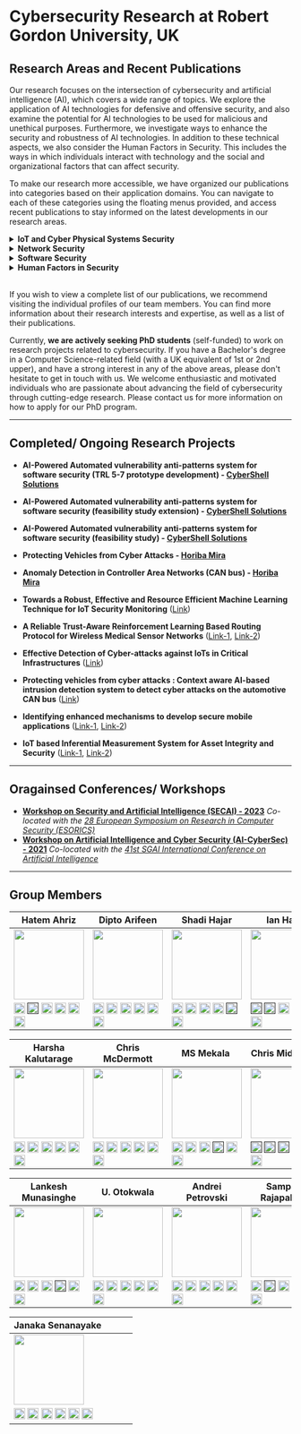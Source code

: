# Cybersecurity Research at Robert Gordon University, UK


## Research Areas and Recent Publications

Our research focuses on the intersection of cybersecurity and artificial intelligence (AI), which covers a wide range of topics. We explore the application of AI technologies for defensive and offensive security, and also examine the potential for AI technologies to be used for malicious and unethical purposes. Furthermore, we investigate ways to enhance the security and robustness of AI technologies. In addition to these technical aspects, we also consider the Human Factors in Security. This includes the ways in which individuals interact with technology and the social and organizational factors that can affect security. 

To make our research more accessible, we have organized our publications into categories based on their application domains. You can navigate to each of these categories using the floating menus provided, and access recent publications to stay informed on the latest developments in our research areas.



<details>
  <summary><b><a style="cursor: pointer;"><span id="IOTSec">IoT and Cyber Physical Systems Security</span></a></b></summary>
  
  <ul>
    <li><a href="https://doi.org/10.1016/j.jisa.2023.103570" target="_blank">Beyond vanilla: Improved autoencoder-based ensemble in-vehicle intrusion detection system</a> in <i>Journal of Information Security and Applications - 2023</i></li>
    <li><a href="https://doi.org/10.1016/j.cose.2023.103388" target="_blank">Towards a Robust, Effective and Resource Efficient Machine Learning Technique for IoT Security Monitoring</a> in <i>Towards a Robust, Effective and Resource Efficient Machine Learning Technique for IoT Security Monitoring - 2023</i></li>
    <li><a href="https://www.ndss-symposium.org/ndss-paper/auto-draft-364/" target="_blank">Improving In-vehicle Networks Intrusion Detection Using On-Device Transfer Learning</a> in <i>Symposium on Vehicles Security and Privacy (VehicleSec) in NDSS - 2023</i></li>   
    <li><a href="https://dl.acm.org/doi/10.1145/3570954" target="_blank">AI-Based Intrusion Detection Systems for In-Vehicle Networks: A Survey</a> in <i>ACM Computing Surveys - 2023</i></li>        
    <li> <a href="https://ieeexplore.ieee.org/document/9811048" target="_blank">Keep the Moving Vehicle Secure: Context-Aware Intrusion Detection System for In-Vehicle CAN Bus Security</a> in <i>14th International Conference on Cyber Conflict: Keep Moving!(CyCon) - 2022</i></li>    
    <li><a href="https://dl.acm.org/doi/abs/10.1145/3494107.3522772" target="_blank">Robust, effective and resource efficient deep neural network for intrusion detection in IoT networks</a> in <i>8th ACM on Cyber-Physical System Security Workshop in ACM Asia CCS - 2022</i></li>   
    <li><a href="https://link.springer.com/chapter/10.1007/978-3-031-21311-3_6" target="_blank">Resource Efficient Federated Deep Learning for IoT Security Monitoring</a> in <i>Attacks and Defenses for the Internet-of-Things: 5th International Workshop in ESORICS - 2022</i></li>      
    <li><a href="https://ieeexplore.ieee.org/document/9970505" target="_blank">Topology for Preserving Feature Correlation in Tabular Synthetic Data</a> in <i>15th International Conference on Security of Information and Networks (SIN) - 2022</i></li>        
    <li><a href="https://link.springer.com/chapter/10.1007/978-3-030-97166-3_6" target="_blank">Framework for Detecting APTs Based on Steps Analysis and Correlation</a> in <i>Springer Security and Resilience in Cyber-Physical Systems: Detection, Estimation and Control - 2022</i></li>        
    <li><a href="https://ieeexplore.ieee.org/document/9699232" target="_blank">Automated microsegmentation for lateral movement prevention in industrial internet of things (IIoT)</a> in <i>14th International Conference on Security of Information and Networks (SIN) - 2021</i></li>        
    <li><a href="https://ieeexplore.ieee.org/document/9699293" target="_blank">Improving intrusion detection through training data augmentation</a> in <i>14th International Conference on Security of Information and Networks (SIN) - 2021</i></li>  
    <li><a href="https://ieeexplore.ieee.org/abstract/document/9699167" target="_blank">Comparative Study of Malware Detection Techniques for Industrial Control Systems</a> in <i>14th International Conference on Security of Information and Networks (SIN) - 2021</i></li>   
    <li><a href="https://link.springer.com/chapter/10.1007/978-3-030-73100-7_57" target="_blank">Effective detection of cyber attack in a cyber-physical power grid system</a> in <i>Future of information and communication conference (FICC) - 2021</i></li>        
    <li><a href="https://ieeexplore.ieee.org/abstract/document/9369620" target="_blank">Resource efficient boosting method for IoT security monitoring</a> in <i>IEEE 18th Annual Consumer Communications & Networking Conference (CCNC) - 2021</i></li>        
    <li><a href="https://ceur-ws.org/Vol-3125/paper7.pdf" target="_blank">Memory efficient federated deep learning for intrusion detection in IoT networks</a> in <i>AI-CyberSec: Workshop on Artificial Intelligence and Cyber Security - 2021</i></li>   
    <li><a href="https://dl.acm.org/doi/abs/10.1145/3433174.3433613" target="_blank">Detecting malicious signal manipulation in smart grids using intelligent analysis of contextual data</a> in <i>13th International Conference on Security of Information and Networks (SIN) - 2020</i></li>       
    <li><a href="https://dl.acm.org/doi/abs/10.1145/3433174.3433615" target="_blank">Detection of false command and response injection attacks for cyber physical systems security and resilience</a> in <i>13th International Conference on Security of Information and Networks (SIN) - 2020</i></li>        
    <li><a href="https://www.igi-global.com/article/handling-minority-class-problem-in-threats-detection-based-on-heterogeneous-ensemble-learning-approach/259418" target="_blank">Handling minority class problem in threats detection based on heterogeneous ensemble learning approach</a> in <i>International Journal of Systems and Software Security and Protection (IJSSSP) - 2020</i></li>        
    <li><a href="https://dl.acm.org/doi/abs/10.1145/3357613.3357618" target="_blank">The use of machine learning algorithms for detecting advanced persistent threats</a> in <i>12th International Conference on Security of Information and Networks (SIN) - 2019</i></li>      
    <li><a href="https://doi.org/10.5220/0008119205230528" target="_blank">Reducing computational cost in IoT cyber security: case study of artificial immune system algorithm</a> in <i>16th International security and cryptography conference (SECRYPT) - 2019</i></li>       
    <li><a href="https://dl.acm.org/doi/10.1145/3359999.3360496" target="_blank">Context-aware anomaly detector for monitoring cyber attacks on automotive CAN bus</a> in <i>3rd ACM Computer Science in Cars Symposium - 2019</i></li>       
  
  </ul>
  
</details>

<details>
  <summary><b><a style="cursor: pointer;">Network Security</a></b></summary>
  
  <ul>
  <li> <a href="https://books.google.co.uk/books?hl=en&lr=&id=iemuEAAAQBAJ&oi=fnd&pg=PA255&ots=CaZJ1BmJeg&sig=aOGm5-LAYp9IvxAymzY7MBQZCP8&redir_esc=y#v=onepage&q&f=false" target="_blank">Security Challenges in Wireless Body Area Networks for Smart Healthcare</a> in <i>Artificial Intelligence for Disease Diagnosis and Prognosis in Smart Healthcare - 2023</i></li> 
    <li> <a href="https://link.springer.com/chapter/10.1007/978-3-031-25538-0_32" target="_blank">DQR: a double Q learning multi agent routing protocol for wireless medical sensor network</a> in <i>Security and Privacy in Communication Networks: 18th EAI International Conference, SecureComm - 2022</i></li>    
    <li> <a href="https://link.springer.com/chapter/10.1007/978-3-031-22695-3_55" target="_blank">A Robust Exploration Strategy in Reinforcement Learning Based on Temporal Difference Error</a> in <i>AI 2022: Advances in Artificial Intelligence: 35th Australasian Joint Conference, AI - 2022</i></li>    
    <li> <a href="https://www.sciencedirect.com/science/article/pii/S0167404821000353" target="_blank">A survey on wireless body area networks: Architecture, security challenges and research opportunities</a> in <i>Computers & Security - 2021</i></li>    
    <li> <a href="https://ieeexplore.ieee.org/document/9724409/" target="_blank">TrustMod: A Trust Management Module For NS-3 Simulator</a> in <i>IEEE 20th International Conference on Trust, Security and Privacy in Computing and Communications (TrustCom) - 2021</i></li>    
    <li> <a href="https://ieeexplore.ieee.org/document/9343095" target="_blank">Ltms: A lightweight trust management system for wireless medical sensor networks</a> in <i>IEEE 19th International Conference on Trust, Security and Privacy in Computing and Communications (TrustCom) - 2020</i></li>       
    <li> <a href="https://ieeexplore.ieee.org/document/9162325" target="_blank">Etaree: An effective trend-aware reputation evaluation engine for wireless medical sensor networks</a> in <i>IEEE Conference on Communications and Network Security (CNS) - 2020</i></li>
    <li> <a href="https://ieeexplore.ieee.org/document/8887418" target="_blank">Anomaly Detection in Network Traffic Using Dynamic Graph Mining with a Sparse Autoencoder</a> in <i>IEEE 18th International Conference on Trust, Security and Privacy in Computing and Communications (TrustCom) - 2019</i></li>
  
  </ul>
  
</details>

<details>
  <summary><b><a style="cursor: pointer;">Software Security</a></b></summary>
  
  <ul>
    <li> <a href="https://link.springer.com/chapter/10.1007/978-3-031-37586-6_20" target="_blank">Android Code Vulnerabilities Early Detection Using AI-Powered ACVED Plugin</a> in <i>37th Annual IFIP WG 11.3 Conference on Data and Applications Security and Privacy (DBSec'23)</i></li>   
    <li> <a href="https://www.scitepress.org/Papers/2023/120604/120604.pdf" target="_blank">Labelled Vulnerability Dataset on Android Source Code (LVDAndro) to
Develop AI-Based Code Vulnerability Detection Models</a> in <i>20th International security and cryptography conference (SECRYPT) - 2023</i></li>   
    <li> <a href="https://dl.acm.org/doi/10.1145/3556974" target="_blank">Android source code vulnerability detection: a systematic literature review</a> in <i>ACM Computing Surveys - 2023</i></li>    
    <li> <a href="https://dl.acm.org/doi/abs/10.1145/3488932.3527290" target="_blank">Developing secured Android applications by mitigating code vulnerabilities with machine learning</a> in <i>ACM on Asia Conference on Computer and Communications Security (AsiaCCS) - 2022</i></li>    
    <li> <a href="https://link.springer.com/chapter/10.1007/978-3-031-32636-3_16" target="_blank">AI-Powered Vulnerability Detection for Secure Source Code Development</a> in <i>15th International Conference on Security for Information Technology and Communications (SECITC) - 2022</i></li>    
    <li> <a href="https://www.mdpi.com/2079-9292/10/13/1606" target="_blank">Android Mobile Malware Detection Using Machine Learning: A Systematic Review</a> in <i>MDPI Electronics Special Issue in High Accuracy Detection of Mobile Malware Using Machine Learning - 2021</i></li>    
    <li> <a href="https://link.springer.com/article/10.1007/s00500-020-05297-6" target="_blank">Naive Bayes: applications, variations and vulnerabilities: a review of literature with code snippets for implementation</a> in <i>Soft Computing - A Fusion of Foundations, Methodologies and Applications - 2021</i></li>       
     
  </ul>
  
</details>

<details>
  <summary><b><a style="cursor: pointer;">Human Factors in Security</a></b></summary>
  
  <ul>
    <li> <a href="https://link.springer.com/chapter/10.1007/978-3-031-05643-7_25" target="_blank">Replacing Human Input in Spam Email Detection Using Deep Learning</a> in <i>Artificial Intelligence in HCI: 3rd International Conference, AI-HCI - 2022</i></li>    
    <li> <a href="https://ieeexplore.ieee.org/document/8903788" target="_blank">Dimensions of ‘socio’vulnerabilities of advanced persistent threats</a> in <i>International Conference on Software, Telecommunications and Computer Networks (SoftCOM) - 2019</i></li>    
    <li> <a href="https://www.mdpi.com/2227-9709/6/1/8" target="_blank">Evaluating awareness and perception of botnet activity within consumer internet-of-things (IoT) networks</a> in <i>MDPI Informatics Special Issue on Human Factors in Security and Privacy in IoT (HFSP-IoT) - 2019</i></li>       
  </ul>  
</details>

<br/>
<p>If you wish to view a complete list of our publications, we recommend visiting the individual profiles of our team members. You can find more information about their research interests and expertise, as well as a list of their publications. 
</p>


Currently, <b>we are actively seeking PhD students</b> (self-funded) to work on research projects related to cybersecurity. If you have a Bachelor's degree in a Computer Science-related field (with a UK equivalent of 1st or 2nd upper), and have a strong interest in any of the above areas, please don't hesitate to get in touch with us. We welcome enthusiastic and motivated individuals who are passionate about advancing the field of cybersecurity through cutting-edge research. Please contact us for more information on how to apply for our PhD program.

***************************************************************************************************************

## Completed/ Ongoing Research Projects

* **AI-Powered Automated vulnerability anti-patterns system for software security (TRL 5-7 prototype development) -  [CyberShell Solutions](<https://cybershellsol.com>)**

* **AI-Powered Automated vulnerability anti-patterns system for software security (feasibility study extension) -  [CyberShell Solutions](<https://cybershellsol.com>)**

* **AI-Powered Automated vulnerability anti-patterns system for software security (feasibility study) -  [CyberShell Solutions](<https://cybershellsol.com>)**

* **Protecting Vehicles from Cyber Attacks - [Horiba Mira](<https://www.horiba-mira.com>)**

* **Anomaly Detection in Controller Area Networks (CAN bus) - [Horiba Mira](<https://www.horiba-mira.com>)**

* **Towards a Robust, Effective and Resource Efficient Machine Learning Technique for IoT Security Monitoring** ([Link](<https://github.com/cybersec-soc-rgu/R_DNN_IoT>))

* **A Reliable Trust-Aware Reinforcement Learning Based Routing Protocol for Wireless Medical Sensor Networks** ([Link-1](<https://github.com/cybersec-soc-rgu/LTMS>), [Link-2](<https://github.com/cybersec-soc-rgu/TrustMod>))

* **Effective Detection of Cyber-attacks against IoTs in Critical Infrastructures** ([Link](<https://github.com/cybersec-soc-rgu>))

* **Protecting vehicles from cyber attacks : Context aware AI-based intrusion detection system to detect cyber attacks on the automotive CAN bus** ([Link](<https://github.com/cybersec-soc-rgu/LSTM_Word2Vec>))

* **Identifying enhanced mechanisms to develop secure mobile applications** ([Link-1](<https://github.com/cybersec-soc-rgu/ACVED>), [Link-2](<https://github.com/cybersec-soc-rgu/LVDAndro>))

* **IoT based Inferential Measurement System for Asset Integrity and Security** ([Link-1](<https://github.com/cybersec-soc-rgu/TopologyGANSyntheticData>), [Link-2](<https://github.com/cybersec-soc-rgu/IoT-Micro-segmentation>))


***************************************************************************************************************

## Oragainsed Conferences/ Workshops

* **[Workshop on Security and Artificial Intelligence (SECAI) - 2023](<https://sites.google.com/view/secai2023>)** *Co-located with the [28 European Symposium on Research in Computer Security (ESORICS)](<https://www.esorics2023.org/>)*
* **[Workshop on Artificial Intelligence and Cyber Security (AI-CyberSec) - 2021](<https://sites.google.com/view/ai-cybersec-2021/home>)** *Co-located with the [41st SGAI International Conference on Artificial Intelligence](<http://www.bcs-sgai.org/ai2021/>)*


***************************************************************************************************************

## Group Members


| Hatem Ahriz  | Dipto Arifeen |  Shadi Hajar | Ian Haris |
| ------------- | ------------- | ------------- | ------------- |
|<img src="https://user-images.githubusercontent.com/125314333/218663500-2bd561e6-d769-49d3-bd08-549b91919b4c.jpg" width="125" height="125" />|<img src="https://user-images.githubusercontent.com/125314333/218668067-2bc06b5e-b1c3-4fa3-9dbc-7afa6a4b0381.jpg" width="125" height="125" />|<img src="https://user-images.githubusercontent.com/125314333/219666241-8adb45ff-6fe6-4a87-b4ad-b405be3bf393.JPG" width="125" height="125" />|<img src="https://user-images.githubusercontent.com/125314333/219864148-b917f7d2-7e0a-4767-9d2a-d34230737137.jpg" width="125" height="125" />|
|[<img src="https://user-images.githubusercontent.com/125314333/219677309-158b1169-8047-4b6a-b323-d94928bcf0e0.png" alt="ORCID" title="ORCID"  width="20" height="20" />](<https://orcid.org/0000-0002-1389-3886>) [<img src="https://user-images.githubusercontent.com/125314333/219678764-c67d2f33-febb-49e7-971e-3f48ec4d0b37.png" alt="Google Scholar" title="Google Scholar"  width="20" height="20" />](<>) [<img src="https://user-images.githubusercontent.com/125314333/219677375-57ce367f-bd21-4fc4-87db-c74c85755a38.png" alt="Research Gate" title="Research Gate"  width="20" height="20" />](<https://www.researchgate.net/profile/Hatem-Ahriz>) [<img src="https://user-images.githubusercontent.com/125314333/219677385-91935035-b609-4fce-98b9-152f9c0a403b.png" alt="Worktribe" title="Worktribe" width="20" height="20" />](<https://rgu-repository.worktribe.com/person/77282/hatem-ahriz>) [<img src="https://user-images.githubusercontent.com/125314333/219677360-ec1d9d21-35bb-4524-a990-9b9ed1cc04ad.png" alt="LinkedIn" title="LinkedIn"  width="20" height="20" />](<https://www.linkedin.com/in/hatem-ahriz>) [<img src="https://user-images.githubusercontent.com/125314333/219678032-ef89c1b5-d80b-45aa-af4c-ea1d59501c63.png" alt="Email" title="Email" width="20" height="20" />](<mailto:h.ahriz@rgu.ac.uk>)|[<img src="https://user-images.githubusercontent.com/125314333/219677309-158b1169-8047-4b6a-b323-d94928bcf0e0.png" alt="ORCID" title="ORCID"  width="20" height="20" />](<https://orcid.org/0000-0002-8010-7435>) [<img src="https://user-images.githubusercontent.com/125314333/219678764-c67d2f33-febb-49e7-971e-3f48ec4d0b37.png" alt="Google Scholar" title="Google Scholar"  width="20" height="20" />](<https://scholar.google.com/citations?hl=en&user=nIV0P9oAAAAJ>) [<img src="https://user-images.githubusercontent.com/125314333/219677375-57ce367f-bd21-4fc4-87db-c74c85755a38.png" alt="Research Gate" title="Research Gate"  width="20" height="20" />](<https://www.researchgate.net/profile/Murshedul-Arifeen>) [<img src="https://user-images.githubusercontent.com/125314333/219677385-91935035-b609-4fce-98b9-152f9c0a403b.png" alt="Worktribe" title="Worktribe" width="20" height="20" />](<https://rgu-repository.worktribe.com/person/1456645/dipto-arifeen>) [<img src="https://user-images.githubusercontent.com/125314333/219677360-ec1d9d21-35bb-4524-a990-9b9ed1cc04ad.png" alt="LinkedIn" title="LinkedIn"  width="20" height="20" />](<https://www.linkedin.com/in/murshedul-arifeen-dipto>) [<img src="https://user-images.githubusercontent.com/125314333/219678032-ef89c1b5-d80b-45aa-af4c-ea1d59501c63.png" alt="Email" title="Email" width="20" height="20" />](<mailto:d.arifeen@rgu.ac.uk>)|[<img src="https://user-images.githubusercontent.com/125314333/219677309-158b1169-8047-4b6a-b323-d94928bcf0e0.png" alt="ORCID" title="ORCID"  width="20" height="20" />](<https://orcid.org/0000-0002-5455-6931>) [<img src="https://user-images.githubusercontent.com/125314333/219678764-c67d2f33-febb-49e7-971e-3f48ec4d0b37.png" alt="Google Scholar" title="Google Scholar"  width="20" height="20" />](<https://scholar.google.com/citations?hl=en&user=zlPFWs0AAAAJ>) [<img src="https://user-images.githubusercontent.com/125314333/219677375-57ce367f-bd21-4fc4-87db-c74c85755a38.png" alt="Research Gate" title="Research Gate"  width="20" height="20" />](<https://www.researchgate.net/profile/Muhammad-Shadi-Hajar>) [<img src="https://user-images.githubusercontent.com/125314333/219677385-91935035-b609-4fce-98b9-152f9c0a403b.png" alt="Worktribe" title="Worktribe" width="20" height="20" />](<https://rgu-repository.worktribe.com/person/1001283/shadi-hajar>) [<img src="https://user-images.githubusercontent.com/125314333/219677360-ec1d9d21-35bb-4524-a990-9b9ed1cc04ad.png" alt="LinkedIn" title="LinkedIn"  width="20" height="20" />](<>) [<img src="https://user-images.githubusercontent.com/125314333/219678032-ef89c1b5-d80b-45aa-af4c-ea1d59501c63.png" alt="Email" title="Email" width="20" height="20" />](<mailto:s.hajar@rgu.ac.uk>)|[<img src="https://user-images.githubusercontent.com/125314333/219677309-158b1169-8047-4b6a-b323-d94928bcf0e0.png" alt="ORCID" title="ORCID"  width="20" height="20" />](<>) [<img src="https://user-images.githubusercontent.com/125314333/219678764-c67d2f33-febb-49e7-971e-3f48ec4d0b37.png" alt="Google Scholar" title="Google Scholar"  width="20" height="20" />](<>) [<img src="https://user-images.githubusercontent.com/125314333/219677375-57ce367f-bd21-4fc4-87db-c74c85755a38.png" alt="Research Gate" title="Research Gate"  width="20" height="20" />](<https://www.researchgate.net/profile/Ian-Harris>) [<img src="https://user-images.githubusercontent.com/125314333/219677385-91935035-b609-4fce-98b9-152f9c0a403b.png" alt="Worktribe" title="Worktribe" width="20" height="20" />](<https://rgu-repository.worktribe.com/person/109151/ian-harris>) [<img src="https://user-images.githubusercontent.com/125314333/219677360-ec1d9d21-35bb-4524-a990-9b9ed1cc04ad.png" alt="LinkedIn" title="LinkedIn"  width="20" height="20" />](<https://www.linkedin.com/in/harrisis/>) [<img src="https://user-images.githubusercontent.com/125314333/219678032-ef89c1b5-d80b-45aa-af4c-ea1d59501c63.png" alt="Email" title="Email" width="20" height="20" />](<mailto:i.s.harris1@rgu.ac.uk>)|

| Harsha Kalutarage  | Chris McDermott | &nbsp;&nbsp;MS Mekala &nbsp;&nbsp;| Chris Middleton |
| ------------- | ------------- | ------------- | ------------- |
|<img src="https://user-images.githubusercontent.com/125314333/218662155-9c704521-2fed-41dd-82a8-6f33693c2dfd.png" width="125" height="125" />|<img src="https://user-images.githubusercontent.com/125314333/218664211-72c5ae1a-2e68-4632-890b-02d0b54029f5.jpg" width="125" height="125" />|<img src="https://user-images.githubusercontent.com/125314333/219665730-dd82accf-bac9-4c5c-8999-e998fcc7ec42.jpg" width="125" height="125" />|<img src="https://user-images.githubusercontent.com/125314333/218667511-bf470758-56f3-44b0-890f-bfdf4b5a1daf.jpg" width="125" height="125" />|
|[<img src="https://user-images.githubusercontent.com/125314333/219677309-158b1169-8047-4b6a-b323-d94928bcf0e0.png" alt="ORCID" title="ORCID"  width="20" height="20" />](<https://orcid.org/0000-0001-6430-9558>) [<img src="https://user-images.githubusercontent.com/125314333/219678764-c67d2f33-febb-49e7-971e-3f48ec4d0b37.png" alt="Google Scholar" title="Google Scholar"  width="20" height="20" />](<https://www.sites.google.com/view/harshakalutarage>) [<img src="https://user-images.githubusercontent.com/125314333/219677375-57ce367f-bd21-4fc4-87db-c74c85755a38.png" alt="Research Gate" title="Research Gate"  width="20" height="20" />](<https://www.researchgate.net/profile/Harsha_Kalutarage>) [<img src="https://user-images.githubusercontent.com/125314333/219677385-91935035-b609-4fce-98b9-152f9c0a403b.png" alt="Worktribe" title="Worktribe" width="20" height="20" />](<https://rgu-repository.worktribe.com/person/171481/harsha-kalutarage>) [<img src="https://user-images.githubusercontent.com/125314333/219677360-ec1d9d21-35bb-4524-a990-9b9ed1cc04ad.png" alt="LinkedIn" title="LinkedIn"  width="20" height="20" />](<https://www.linkedin.com/in/harshakumaralk>) [<img src="https://user-images.githubusercontent.com/125314333/219678032-ef89c1b5-d80b-45aa-af4c-ea1d59501c63.png" alt="Email" title="Email" width="20" height="20" />](<mailto:h.kalutarage@rgu.ac.uk>)|[<img src="https://user-images.githubusercontent.com/125314333/219677309-158b1169-8047-4b6a-b323-d94928bcf0e0.png" alt="ORCID" title="ORCID"  width="20" height="20" />](<https://orcid.org/0000-0001-8718-0988>) [<img src="https://user-images.githubusercontent.com/125314333/219678764-c67d2f33-febb-49e7-971e-3f48ec4d0b37.png" alt="Google Scholar" title="Google Scholar"  width="20" height="20" />](<https://scholar.google.com/citations?hl=en&user=XEdIws4AAAAJ>) [<img src="https://user-images.githubusercontent.com/125314333/219677375-57ce367f-bd21-4fc4-87db-c74c85755a38.png" alt="Research Gate" title="Research Gate"  width="20" height="20" />](<https://www.researchgate.net/profile/Christopher-Mcdermott-4>) [<img src="https://user-images.githubusercontent.com/125314333/219677385-91935035-b609-4fce-98b9-152f9c0a403b.png" alt="Worktribe" title="Worktribe" width="20" height="20" />](<https://rgu-repository.worktribe.com/person/109136/christopher-mcdermott>) [<img src="https://user-images.githubusercontent.com/125314333/219677360-ec1d9d21-35bb-4524-a990-9b9ed1cc04ad.png" alt="LinkedIn" title="LinkedIn"  width="20" height="20" />](<https://www.linkedin.com/in/christopher-d-mcdermott-b4549b46>) [<img src="https://user-images.githubusercontent.com/125314333/219678032-ef89c1b5-d80b-45aa-af4c-ea1d59501c63.png" alt="Email" title="Email" width="20" height="20" />](<mailto:c.d.mcdermott@rgu.ac.uk>)|[<img src="https://user-images.githubusercontent.com/125314333/219677309-158b1169-8047-4b6a-b323-d94928bcf0e0.png" alt="ORCID" title="ORCID"  width="20" height="20" />](<https://orcid.org/0000-0002-1313-285X>) [<img src="https://user-images.githubusercontent.com/125314333/219678764-c67d2f33-febb-49e7-971e-3f48ec4d0b37.png" alt="Google Scholar" title="Google Scholar"  width="20" height="20" />](<https://scholar.google.com/citations?hl=en&user=bw1ymskAAAAJ>) [<img src="https://user-images.githubusercontent.com/125314333/219677375-57ce367f-bd21-4fc4-87db-c74c85755a38.png" alt="Research Gate" title="Research Gate"  width="20" height="20" />](<https://www.researchgate.net/profile/M-S-Mekala>) [<img src="https://user-images.githubusercontent.com/125314333/219677385-91935035-b609-4fce-98b9-152f9c0a403b.png" alt="Worktribe" title="Worktribe" width="20" height="20" />](<>) [<img src="https://user-images.githubusercontent.com/125314333/219677360-ec1d9d21-35bb-4524-a990-9b9ed1cc04ad.png" alt="LinkedIn" title="LinkedIn"  width="20" height="20" />](<https://www.linkedin.com/in/m-s-mekala-42a940111>) [<img src="https://user-images.githubusercontent.com/125314333/219678032-ef89c1b5-d80b-45aa-af4c-ea1d59501c63.png" alt="Email" title="Email" width="20" height="20" />](<mailto:ms.mekala@rgu.ac.uk>)|[<img src="https://user-images.githubusercontent.com/125314333/219677309-158b1169-8047-4b6a-b323-d94928bcf0e0.png" alt="ORCID" title="ORCID"  width="20" height="20" />](<>) [<img src="https://user-images.githubusercontent.com/125314333/219678764-c67d2f33-febb-49e7-971e-3f48ec4d0b37.png" alt="Google Scholar" title="Google Scholar"  width="20" height="20" />](<>) [<img src="https://user-images.githubusercontent.com/125314333/219677375-57ce367f-bd21-4fc4-87db-c74c85755a38.png" alt="Research Gate" title="Research Gate"  width="20" height="20" />](<>) [<img src="https://user-images.githubusercontent.com/125314333/219677385-91935035-b609-4fce-98b9-152f9c0a403b.png" alt="Worktribe" title="Worktribe" width="20" height="20" />](<https://rgu-repository.worktribe.com/person/977443/christopher-middleton>) [<img src="https://user-images.githubusercontent.com/125314333/219677360-ec1d9d21-35bb-4524-a990-9b9ed1cc04ad.png" alt="LinkedIn" title="LinkedIn"  width="20" height="20" />](<https://www.linkedin.com/in/chris-middleton-49007a206>) [<img src="https://user-images.githubusercontent.com/125314333/219678032-ef89c1b5-d80b-45aa-af4c-ea1d59501c63.png" alt="Email" title="Email" width="20" height="20" />](<mailto:c.middleton@rgu.ac.uk>)|

| Lankesh Munasinghe | U. Otokwala | Andrei Petrovski  | Sampath Rajapaksha |
| ------------- | ------------- | ------------- | ------------- |
|<img src="https://github.com/cybersec-soc-rgu/cybersec-soc-rgu.github.io/assets/125314333/bdb89da9-97c8-4869-95c5-8ef2643db40a" width="125" height="125" />|<img src="https://user-images.githubusercontent.com/125314333/218666240-7523f76b-6fd9-4647-80a3-496d1b22d3d6.jpg" width="125" height="125" />|<img src="https://user-images.githubusercontent.com/125314333/218660933-aff958e4-31ec-429b-a1e5-fec89252176c.jpg" width="125" height="125" />|<img src="https://user-images.githubusercontent.com/125314333/218666769-bd42ccc6-82a7-4cfc-86e9-8822280b9838.jpg" width="125" height="125" />|
|[<img src="https://user-images.githubusercontent.com/125314333/219677309-158b1169-8047-4b6a-b323-d94928bcf0e0.png" alt="ORCID" title="ORCID"  width="20" height="20" />](<https://orcid.org/0000-0001-6918-3587>) [<img src="https://user-images.githubusercontent.com/125314333/219678764-c67d2f33-febb-49e7-971e-3f48ec4d0b37.png" alt="Google Scholar" title="Google Scholar"  width="20" height="20" />](<https://scholar.google.com/citations?hl=en&user=yTihXf4AAAAJ>) [<img src="https://user-images.githubusercontent.com/125314333/219677375-57ce367f-bd21-4fc4-87db-c74c85755a38.png" alt="Research Gate" title="Research Gate"  width="20" height="20" />](<https://www.researchgate.net/profile/Lankeshwara-Munasinghe>) [<img src="https://user-images.githubusercontent.com/125314333/219677385-91935035-b609-4fce-98b9-152f9c0a403b.png" alt="Worktribe" title="Worktribe" width="20" height="20" />](<>) [<img src="https://user-images.githubusercontent.com/125314333/219677360-ec1d9d21-35bb-4524-a990-9b9ed1cc04ad.png" alt="LinkedIn" title="LinkedIn"  width="20" height="20" />](<https://www.linkedin.com/in/lankeshwara-munasinghe-9305a828/>) [<img src="https://user-images.githubusercontent.com/125314333/219678032-ef89c1b5-d80b-45aa-af4c-ea1d59501c63.png" alt="Email" title="Email" width="20" height="20" />](<mailto:l.munasinghe@rgu.ac.uk>)|[<img src="https://user-images.githubusercontent.com/125314333/219677309-158b1169-8047-4b6a-b323-d94928bcf0e0.png" alt="ORCID" title="ORCID"  width="20" height="20" />](<https://orcid.org/0000-0001-7865-4379>) [<img src="https://user-images.githubusercontent.com/125314333/219678764-c67d2f33-febb-49e7-971e-3f48ec4d0b37.png" alt="Google Scholar" title="Google Scholar"  width="20" height="20" />](<https://scholar.google.com/citations?hl=en&user=dAH04FsAAAAJ>) [<img src="https://user-images.githubusercontent.com/125314333/219677375-57ce367f-bd21-4fc4-87db-c74c85755a38.png" alt="Research Gate" title="Research Gate"  width="20" height="20" />](<https://www.researchgate.net/profile/Uneneibotejit-Otokwala>) [<img src="https://user-images.githubusercontent.com/125314333/219677385-91935035-b609-4fce-98b9-152f9c0a403b.png" alt="Worktribe" title="Worktribe" width="20" height="20" />](<https://rgu-repository.worktribe.com/person/871416/uneneibotejit-otokwala>) [<img src="https://user-images.githubusercontent.com/125314333/219677360-ec1d9d21-35bb-4524-a990-9b9ed1cc04ad.png" alt="LinkedIn" title="LinkedIn"  width="20" height="20" />](<https://www.linkedin.com/in/uneneibotejit-otokwala-47506a62>) [<img src="https://user-images.githubusercontent.com/125314333/219678032-ef89c1b5-d80b-45aa-af4c-ea1d59501c63.png" alt="Email" title="Email" width="20" height="20" />](<mailto:u.otokwala@rgu.ac.uk>)|[<img src="https://user-images.githubusercontent.com/125314333/219677309-158b1169-8047-4b6a-b323-d94928bcf0e0.png" alt="ORCID" title="ORCID"  width="20" height="20" />](<https://orcid.org/0000-0002-0987-2791>) [<img src="https://user-images.githubusercontent.com/125314333/219678764-c67d2f33-febb-49e7-971e-3f48ec4d0b37.png" alt="Google Scholar" title="Google Scholar"  width="20" height="20" />](<https://scholar.google.com/citations?user=fiQw0fAAAAAJ&hl=en>) [<img src="https://user-images.githubusercontent.com/125314333/219677375-57ce367f-bd21-4fc4-87db-c74c85755a38.png" alt="Research Gate" title="Research Gate"  width="20" height="20" />](<https://www.researchgate.net/profile/Andrei-Petrovski>) [<img src="https://user-images.githubusercontent.com/125314333/219677385-91935035-b609-4fce-98b9-152f9c0a403b.png" alt="Worktribe" title="Worktribe" width="20" height="20" />](<https://rgu-repository.worktribe.com/person/152554/andrei-petrovski>) [<img src="https://user-images.githubusercontent.com/125314333/219677360-ec1d9d21-35bb-4524-a990-9b9ed1cc04ad.png" alt="LinkedIn" title="LinkedIn"  width="20" height="20" />](<https://www.linkedin.com/in/andrei-petrovski-2920874>) [<img src="https://user-images.githubusercontent.com/125314333/219678032-ef89c1b5-d80b-45aa-af4c-ea1d59501c63.png" alt="Email" title="Email" width="20" height="20" />](<mailto:a.petrovski@rgu.ac.uk>)| [<img src="https://user-images.githubusercontent.com/125314333/219677309-158b1169-8047-4b6a-b323-d94928bcf0e0.png" alt="ORCID" title="ORCID"  width="20" height="20" />](<https://orcid.org/0000-0001-7772-3774>) [<img src="https://user-images.githubusercontent.com/125314333/219678764-c67d2f33-febb-49e7-971e-3f48ec4d0b37.png" alt="Google Scholar" title="Google Scholar"  width="20" height="20" />](<>) [<img src="https://user-images.githubusercontent.com/125314333/219677375-57ce367f-bd21-4fc4-87db-c74c85755a38.png" alt="Research Gate" title="Research Gate"  width="20" height="20" />](<https://www.researchgate.net/profile/Sampath-Rajapaksha-3>) [<img src="https://user-images.githubusercontent.com/125314333/219677385-91935035-b609-4fce-98b9-152f9c0a403b.png" alt="Worktribe" title="Worktribe" width="20" height="20" />](<https://rgu-repository.worktribe.com/person/977537/sampath-rajapaksha-r-wasala-mudiyanselage-polwatte-gedara>) [<img src="https://user-images.githubusercontent.com/125314333/219677360-ec1d9d21-35bb-4524-a990-9b9ed1cc04ad.png" alt="LinkedIn" title="LinkedIn"  width="20" height="20" />](<https://www.linkedin.com/in/sampath-rajapaksha-30476227>) [<img src="https://user-images.githubusercontent.com/125314333/219678032-ef89c1b5-d80b-45aa-af4c-ea1d59501c63.png" alt="Email" title="Email" width="20" height="20" />](<mailto:s.rajapaksha@rgu.ac.uk>)|

| Janaka Senanayake |  |  |  |
| ------------- | ------------- | ------------- | ------------- |
|<img src="https://user-images.githubusercontent.com/125314333/218667728-152115a5-943c-41e3-8b91-d0561ced3232.jpg" width="125" height="125" />||||
| [<img src="https://user-images.githubusercontent.com/125314333/219677309-158b1169-8047-4b6a-b323-d94928bcf0e0.png" alt="ORCID" title="ORCID"  width="20" height="20" />](<https://orcid.org/0000-0003-2278-8671>) [<img src="https://user-images.githubusercontent.com/125314333/219678764-c67d2f33-febb-49e7-971e-3f48ec4d0b37.png" alt="Google Scholar" title="Google Scholar"  width="20" height="20" />](<https://scholar.google.com/citations?user=ztO6SEMAAAAJ&hl=en>) [<img src="https://user-images.githubusercontent.com/125314333/219677375-57ce367f-bd21-4fc4-87db-c74c85755a38.png" alt="Research Gate" title="Research Gate"  width="20" height="20" />](<https://www.researchgate.net/profile/Janaka-Senanayake-2>) [<img src="https://user-images.githubusercontent.com/125314333/219677385-91935035-b609-4fce-98b9-152f9c0a403b.png" alt="Worktribe" title="Worktribe" width="20" height="20" />](<https://rgu-repository.worktribe.com/person/1168102/janaka-senanayake>) [<img src="https://user-images.githubusercontent.com/125314333/219677360-ec1d9d21-35bb-4524-a990-9b9ed1cc04ad.png" alt="LinkedIn" title="LinkedIn"  width="20" height="20" />](<https://www.linkedin.com/in/janaka-senanayake-01059825>) [<img src="https://user-images.githubusercontent.com/125314333/219678032-ef89c1b5-d80b-45aa-af4c-ea1d59501c63.png" alt="Email" title="Email" width="20" height="20" />](<mailto:j.senanayake@rgu.ac.uk>)||||

